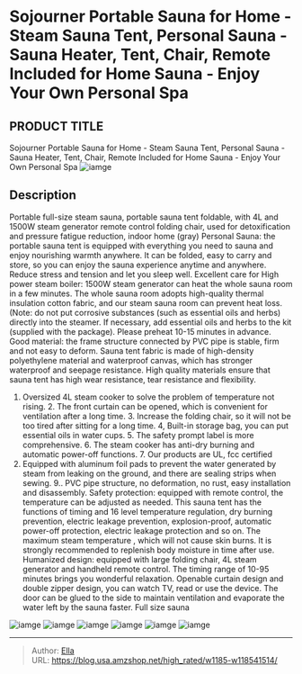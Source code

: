 # Sojourner Portable Sauna for Home - Steam Sauna Tent, Personal Sauna - Sauna Heater, Tent, Chair, Remote Included for Home Sauna - Enjoy Your Own Personal Spa


## PRODUCT TITLE 

Sojourner Portable Sauna for Home - Steam Sauna Tent, Personal Sauna - Sauna Heater, Tent, Chair, Remote Included for Home Sauna - Enjoy Your Own Personal Spa
![iamge](https://b2bfiles1.gigab2b.cn/image/wkseller/12700/20220511_6e9188472fe328daa3b4210b855de0d6.jpg)

## Description

Portable full-size steam sauna, portable sauna tent foldable, with 4L and 1500W steam generator remote control folding chair, used for detoxification and pressure fatigue reduction, indoor home (gray) Personal Sauna: the portable sauna tent is equipped with everything you need to sauna and enjoy nourishing warmth anywhere. It can be folded, easy to carry and store, so you can enjoy the sauna experience anytime and anywhere. Reduce stress and tension and let you sleep well. Excellent care for
High power steam boiler: 1500W steam generator can heat the whole sauna room in a few minutes. The whole sauna room adopts high-quality thermal insulation cotton fabric, and our steam sauna room can prevent heat loss. (Note: do not put corrosive substances (such as essential oils and herbs) directly into the steamer. If necessary, add essential oils and herbs to the kit (supplied with the package). Please preheat 10-15 minutes in advance.
Good material: the frame structure connected by PVC pipe is stable, firm and not easy to deform. Sauna tent fabric is made of high-density polyethylene material and waterproof canvas, which has stronger waterproof and seepage resistance. High quality materials ensure that sauna tent has high wear resistance, tear resistance and flexibility.
1. Oversized 4L steam cooker to solve the problem of temperature not rising. 2. The front curtain can be opened, which is convenient for ventilation after a long time. 3. Increase the folding chair, so it will not be too tired after sitting for a long time. 4, Built-in storage bag, you can put essential oils in water cups. 5. The safety prompt label is more comprehensive. 6. The steam cooker has anti-dry burning and automatic power-off functions. 7. Our products are UL, fcc certified
8. Equipped with aluminum foil pads to prevent the water generated by steam from leaking on the ground, and there are sealing strips when sewing. 9.. PVC pipe structure, no deformation, no rust, easy installation and disassembly.
Safety protection: equipped with remote control, the temperature can be adjusted as needed. This sauna tent has the functions of timing and 16 level temperature regulation, dry burning prevention, electric leakage prevention, explosion-proof, automatic power-off protection, electric leakage protection and so on.
The maximum steam temperature , which will not cause skin burns. It is strongly recommended to replenish body moisture in time after use.
Humanized design: equipped with large folding chair, 4L steam generator and handheld remote control. The timing range of 10-95 minutes brings you wonderful relaxation. Openable curtain design and double zipper design, you can watch TV, read or use the device. The door can be glued to the side to maintain ventilation and evaporate the water left by the sauna faster. Full size sauna



![iamge](https://b2bfiles1.gigab2b.cn/image/wkseller/12700/20220511_c674d663e1bba94945d70c0b09da5cf9.jpg)
![iamge](https://b2bfiles1.gigab2b.cn/image/wkseller/12700/20220511_72a1f09fa2c9adf9aa472a2cdb5dfaf7.jpg)
![iamge](https://b2bfiles1.gigab2b.cn/image/wkseller/12700/20220511_c3689b9b8a6f400cc7dc65f28b3acd7e.jpg)
![iamge](https://b2bfiles1.gigab2b.cn/image/wkseller/12700/20220511_48afc531607eb2f9643461f6d151e660.jpg)
![iamge](https://b2bfiles1.gigab2b.cn/image/wkseller/12700/20220511_fdde512e098ced3563c9d1ce07377108.jpg)
![iamge](https://b2bfiles1.gigab2b.cn/image/wkseller/12700/20220511_b7f7434118b947177c3166b3678eff21.jpg)


---

> Author: [Ella](https://blog.usa.amzshop.net/)  
> URL: https://blog.usa.amzshop.net/high_rated/w1185-w118541514/  

